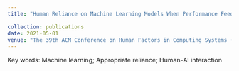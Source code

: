 ```yaml
---
title: "Human Reliance on Machine Learning Models When Performance Feedback is Limited: Heuristics and Risks"

collection: publications
date: 2021-05-01
venue: "The 39th ACM Conference on Human Factors in Computing Systems (CHI'21), Online"
---
```


Key words: Machine learning; Appropriate reliance; Human-AI interaction


